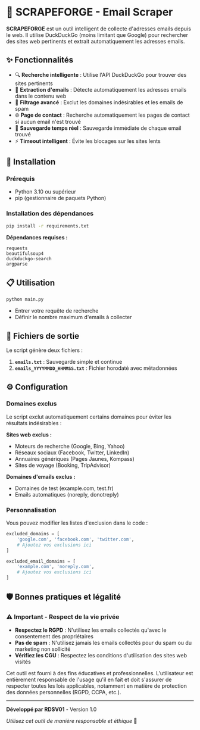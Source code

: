 # 📧 SCRAPEFORGE - Email Scraper

**SCRAPEFORGE** est un outil intelligent de collecte d'adresses emails depuis le web. Il utilise DuckDuckGo (moins limitant que Google) pour rechercher des sites web pertinents et extrait automatiquement les adresses emails.

## ✨ Fonctionnalités

- 🔍 **Recherche intelligente** : Utilise l'API DuckDuckGo pour trouver des sites pertinents
- 📧 **Extraction d'emails** : Détecte automatiquement les adresses emails dans le contenu web
- 🎯 **Filtrage avancé** : Exclut les domaines indésirables et les emails de spam
- 🌐 **Page de contact** : Recherche automatiquement les pages de contact si aucun email n'est trouvé
- 💾 **Sauvegarde temps réel** : Sauvegarde immédiate de chaque email trouvé
- ⚡ **Timeout intelligent** : Évite les blocages sur les sites lents

## 🚀 Installation

### Prérequis
- Python 3.10 ou supérieur
- pip (gestionnaire de paquets Python)

### Installation des dépendances

```bash
pip install -r requirements.txt
```

**Dépendances requises :**
```
requests
beautifulsoup4
duckduckgo-search
argparse
```

## 📋 Utilisation

```bash
python main.py
```

- Entrer votre requête de recherche
- Définir le nombre maximum d'emails à collecter


## 📁 Fichiers de sortie

Le script génère deux fichiers :

1. **`emails.txt`** : Sauvegarde simple et continue
2. **`emails_YYYYMMDD_HHMMSS.txt`** : Fichier horodaté avec métadonnées


## ⚙️ Configuration

### Domaines exclus

Le script exclut automatiquement certains domaines pour éviter les résultats indésirables :

**Sites web exclus :**
- Moteurs de recherche (Google, Bing, Yahoo)
- Réseaux sociaux (Facebook, Twitter, LinkedIn)
- Annuaires génériques (Pages Jaunes, Kompass)
- Sites de voyage (Booking, TripAdvisor)

**Domaines d'emails exclus :**
- Domaines de test (example.com, test.fr)
- Emails automatiques (noreply, donotreply)

### Personnalisation

Vous pouvez modifier les listes d'exclusion dans le code :

```python
excluded_domains = [
    'google.com', 'facebook.com', 'twitter.com',
    # Ajoutez vos exclusions ici
]

excluded_email_domains = [
    'example.com', 'noreply.com',
    # Ajoutez vos exclusions ici
]
```

## 🛡️ Bonnes pratiques et légalité

### ⚠️ Important - Respect de la vie privée

- **Respectez le RGPD** : N'utilisez les emails collectés qu'avec le consentement des propriétaires
- **Pas de spam** : N'utilisez jamais les emails collectés pour du spam ou du marketing non sollicité
- **Vérifiez les CGU** : Respectez les conditions d'utilisation des sites web visités

Cet outil est fourni à des fins éducatives et professionnelles. L'utilisateur est entièrement responsable de l'usage qu'il en fait et doit s'assurer de respecter toutes les lois applicables, notamment en matière de protection des données personnelles (RGPD, CCPA, etc.).

---

**Développé par RDSV01** - Version 1.0

*Utilisez cet outil de manière responsable et éthique* 🚀
